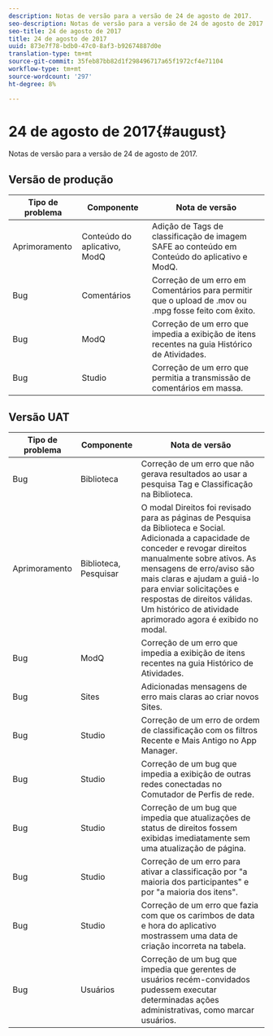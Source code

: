 ```yaml
---
description: Notas de versão para a versão de 24 de agosto de 2017.
seo-description: Notas de versão para a versão de 24 de agosto de 2017.
seo-title: 24 de agosto de 2017
title: 24 de agosto de 2017
uuid: 873e7f78-bdb0-47c0-8af3-b92674887d0e
translation-type: tm+mt
source-git-commit: 35feb87bb82d1f298496717a65f1972cf4e71104
workflow-type: tm+mt
source-wordcount: '297'
ht-degree: 8%

---
```



# 24 de agosto de 2017{#august}

Notas de versão para a versão de 24 de agosto de 2017.

## Versão de produção

| **Tipo de problema** | **Componente** | **Nota de versão** |
|---|---|---|
| Aprimoramento | Conteúdo do aplicativo, ModQ | Adição de Tags de classificação de imagem SAFE ao conteúdo em Conteúdo do aplicativo e ModQ. |
| Bug | Comentários | Correção de um erro em Comentários para permitir que o upload de .mov ou .mpg fosse feito com êxito. |
| Bug | ModQ | Correção de um erro que impedia a exibição de itens recentes na guia Histórico de Atividades. |
| Bug | Studio | Correção de um erro que permitia a transmissão de comentários em massa. |

## Versão UAT

| **Tipo de problema** | **Componente** | **Nota de versão** |
|---|---|---|
| Bug | Biblioteca | Correção de um erro que não gerava resultados ao usar a pesquisa Tag e Classificação na Biblioteca. |
| Aprimoramento | Biblioteca, Pesquisar | O modal Direitos foi revisado para as páginas de Pesquisa da Biblioteca e Social. Adicionada a capacidade de conceder e revogar direitos manualmente sobre ativos. As mensagens de erro/aviso são mais claras e ajudam a guiá-lo para enviar solicitações e respostas de direitos válidas. Um histórico de atividade aprimorado agora é exibido no modal. |
| Bug | ModQ | Correção de um erro que impedia a exibição de itens recentes na guia Histórico de Atividades. |
| Bug | Sites | Adicionadas mensagens de erro mais claras ao criar novos Sites. |
| Bug | Studio | Correção de um erro de ordem de classificação com os filtros Recente e Mais Antigo no App Manager. |
| Bug | Studio | Correção de um bug que impedia a exibição de outras redes conectadas no Comutador de Perfis de rede. |
| Bug | Studio | Correção de um bug que impedia que atualizações de status de direitos fossem exibidas imediatamente sem uma atualização de página. |
| Bug | Studio | Correção de um erro para ativar a classificação por &quot;a maioria dos participantes&quot; e por &quot;a maioria dos itens&quot;. |
| Bug | Studio | Correção de um erro que fazia com que os carimbos de data e hora do aplicativo mostrassem uma data de criação incorreta na tabela. |
| Bug | Usuários | Correção de um bug que impedia que gerentes de usuários recém-convidados pudessem executar determinadas ações administrativas, como marcar usuários. |

